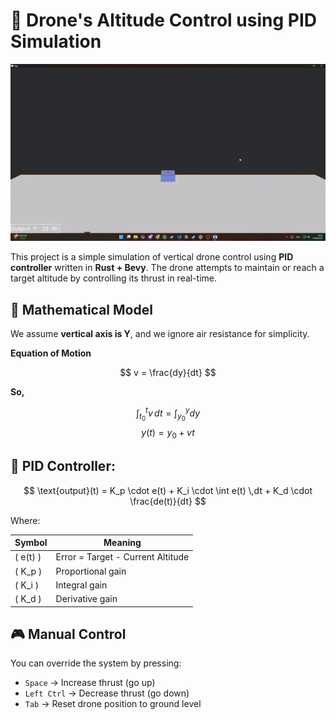 # 🚀 Drone's Altitude Control using PID Simulation

![Drone Simulation](./simulation_demo.gif)

This project is a simple simulation of vertical drone control using **PID controller** written in **Rust + Bevy**. The drone attempts to maintain or reach a target altitude by controlling its thrust in real-time.

## 📐 Mathematical Model

We assume **vertical axis is Y**, and we ignore air resistance for simplicity.

**Equation of Motion**

$$
v = \frac{dy}{dt}
$$

**So,**

$$
\int_{t_0}^{t} v \,dt = \int_{y_0}^{y} dy
$$
$$
y(t) = y_0 + vt
$$

## 🎯 PID Controller:

$$
\text{output}(t) = K_p \cdot e(t) + K_i \cdot \int e(t) \,dt + K_d \cdot \frac{de(t)}{dt}
$$

Where:

| Symbol     | Meaning                           |
| ---------- | --------------------------------- |
| \( e(t) \) | Error = Target - Current Altitude |
| \( K_p \)  | Proportional gain                 |
| \( K_i \)  | Integral gain                     |
| \( K_d \)  | Derivative gain                   |

## 🎮 Manual Control

You can override the system by pressing:

- `Space` → Increase thrust (go up)
- `Left Ctrl` → Decrease thrust (go down)
- `Tab` → Reset drone position to ground level
